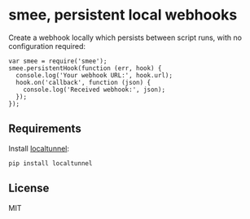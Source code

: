 # smee, persistent local webhooks

Create a webhook locally which persists between script runs, with no configuration required:

```
var smee = require('smee');
smee.persistentHook(function (err, hook) {
  console.log('Your webhook URL:', hook.url);
  hook.on('callback', function (json) {
    console.log('Received webhook:', json);
  });
});
```

## Requirements

Install [localtunnel](https://github.com/progrium/localtunnel):

    pip install localtunnel

## License

MIT
